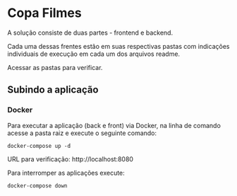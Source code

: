# Copa Filmes

A solução consiste de duas partes - frontend e backend.

Cada uma dessas frentes estão em suas respectivas pastas com indicações individuais de execução em cada um dos arquivos readme.

Acessar as pastas para verificar.

## Subindo a aplicação

### Docker

Para executar a aplicação (back e front) via Docker, na linha de comando acesse a pasta raiz e execute o seguinte comando:

    docker-compose up -d

URL para verificação: http://localhost:8080

Para interromper as aplicações execute:

    docker-compose down
